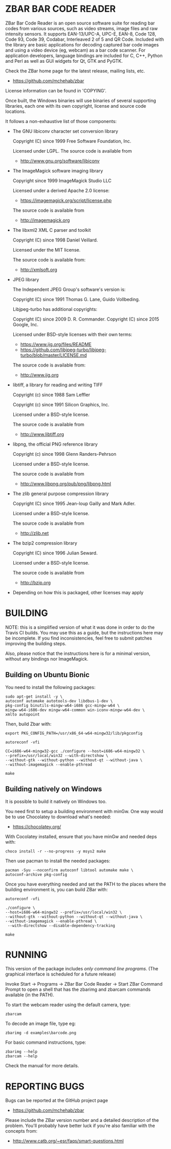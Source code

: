 ZBAR BAR CODE READER
====================

ZBar Bar Code Reader is an open source software suite for reading bar codes
from various sources, such as video streams, image files and raw intensity
sensors. It supports EAN-13/UPC-A, UPC-E, EAN-8, Code 128, Code 93, Code 39,
Codabar, Interleaved 2 of 5 and QR Code.  Included with the library are basic
applications for decoding captured bar code images and using a video device
(eg, webcam) as a bar code scanner.  For application developers, language
bindings are included for C, C++, Python and Perl as well as GUI widgets for
Qt, GTK and PyGTK.

Check the ZBar home page for the latest release, mailing lists, etc.

  * <https://github.com/mchehab/zbar>

License information can be found in 'COPYING'.

Once built, the Windows binaries will use binaries of several supporting
libraries, each one with its own copyright, license and source code locations.

It follows a non-exhaustive list of those components:

  * The GNU libiconv character set conversion library

    Copyright (C) since 1999 Free Software Foundation, Inc.

    Licensed under LGPL.  The source code is available from

      * <http://www.gnu.org/software/libiconv>

  * The ImageMagick software imaging library

    Copyright since 1999 ImageMagick Studio LLC

    Licensed under a derived Apache 2.0 license:

      * https://imagemagick.org/script/license.php

    The source code is available from

      * <http://imagemagick.org>

  * The libxml2 XML C parser and toolkit

    Copyright (C) since 1998 Daniel Veillard.

    Licensed under the MIT license.

    The source code is available from:

      * <http://xmlsoft.org>

  * JPEG library

    The Independent JPEG Group's software's version is:

       Copyright (C) since 1991 Thomas G. Lane, Guido Vollbeding.

    Libjpeg-turbo has additional copyrights:

       Copyright (C) since 2009 D. R. Commander.
       Copyright (C) since 2015 Google, Inc.

    Licensed under BSD-style licenses with their own terms:

      * https://www.ijg.org/files/README
      * https://github.com/libjpeg-turbo/libjpeg-turbo/blob/master/LICENSE.md

    The source code is available from:

      * <http://www.ijg.org>

  * libtiff, a library for reading and writing TIFF

    Copyright (c) since 1988 Sam Leffler

    Copyright (c) since 1991 Silicon Graphics, Inc.

    Licensed under a BSD-style license.

    The source code is available from

      * <http://www.libtiff.org>

  * libpng, the official PNG reference library

    Copyright (c) since 1998 Glenn Randers-Pehrson

    Licensed under a BSD-style license.

    The source code is available from

      * <http://www.libpng.org/pub/png/libpng.html>

  * The zlib general purpose compression library

    Copyright (C) since 1995 Jean-loup Gailly and Mark Adler.

    Licensed under a BSD-style license.

    The source code is available from

      * <http://zlib.net>

  * The bzip2 compression library

    Copyright (C) since 1996 Julian Seward.

    Licensed under a BSD-style license.

    The source code is available from

      * <http://bzip.org>

  * Depending on how this is packaged, other licenses may apply


BUILDING
========

NOTE: this is a simplified version of what it was done in order to do the
Travis CI builds. You may use this as a guide, but the instructions here
may be incomplete. If you find inconsistencies, feel free to submit patches
improving the building steps.

Also, please notice that the instructions here is for a minimal version,
without any bindings nor ImageMagick.

Building on Ubuntu Bionic
-------------------------

You need to install the following packages:

    sudo apt-get install -y \
	autoconf automake autotools-dev libdbus-1-dev \
	pkg-config binutils-mingw-w64-i686 gcc-mingw-w64 \
	mingw-w64-i686-dev mingw-w64-common win-iconv-mingw-w64-dev \
	xmlto autopoint

Then, build Zbar with:

    export PKG_CONFIG_PATH=/usr/x86_64-w64-mingw32/lib/pkgconfig

    autoreconf -vfi

    CC=i686-w64-mingw32-gcc ./configure --host=i686-w64-mingw32 \
	--prefix=/usr/local/win32 --with-directshow \
	--without-gtk --without-python --without-qt --without-java \
	--without-imagemagick --enable-pthread

    make


Building natively on Windows
----------------------------

It is possible to build it natively on Windows too.

You need first to setup a building environment with minGw. One way would
be to use Chocolatey to download what's needed:

  * https://chocolatey.org/

With Cocolatey installed, ensure that you have minGw and needed deps with:

    choco install -r --no-progress -y msys2 make

Then use pacman to install the needed packages:

    pacman -Syu --noconfirm autoconf libtool automake make \
	autoconf-archive pkg-config

Once you have everything needed and set the PATH to the places where the
building environment is, you can build ZBar with:

    autoreconf -vfi

    ./configure \
	--host=i686-w64-mingw32 --prefix=/usr/local/win32 \
	--without-gtk --without-python --without-qt --without-java \
	--without-imagemagick --enable-pthread \
	 --with-directshow --disable-dependency-tracking

    make


RUNNING
=======

This version of the package includes *only command line programs*.
(The graphical interface is scheduled for a future release)

Invoke Start -> Programs -> ZBar Bar Code Reader -> Start ZBar Command Prompt
to open a shell that has the zbarimg and zbarcam commands available
(in the PATH).

To start the webcam reader using the default camera, type:

    zbarcam

To decode an image file, type eg:

    zbarimg -d examples\barcode.png

For basic command instructions, type:

    zbarimg --help
    zbarcam --help

Check the manual for more details.


REPORTING BUGS
==============

Bugs can be reported at the GitHub project page

  * <https://github.com/mchehab/zbar>

Please include the ZBar version number and a detailed description of
the problem.  You'll probably have better luck if you're also familiar
with the concepts from:

  * <http://www.catb.org/~esr/faqs/smart-questions.html>
